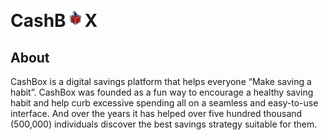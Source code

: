 # CashB<img src="./images/box.svg" height="30px" width="30px" style="margin-top:20px" />X
## About
<p style="text-indent:15;">CashBox is a digital savings platform that helps everyone “Make saving a habit”. CashBox was founded as a fun way to encourage a healthy saving habit and help curb excessive spending all on a seamless and easy-to-use interface. And over the years it has helped over five hundred thousand (500,000) individuals discover the best savings strategy suitable for them.</p> 
